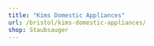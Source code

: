 ```yaml
---
title: "Kims Domestic Appliances"
url: /bristol/kims-domestic-appliances/
shop: Staubsauger
---
```

